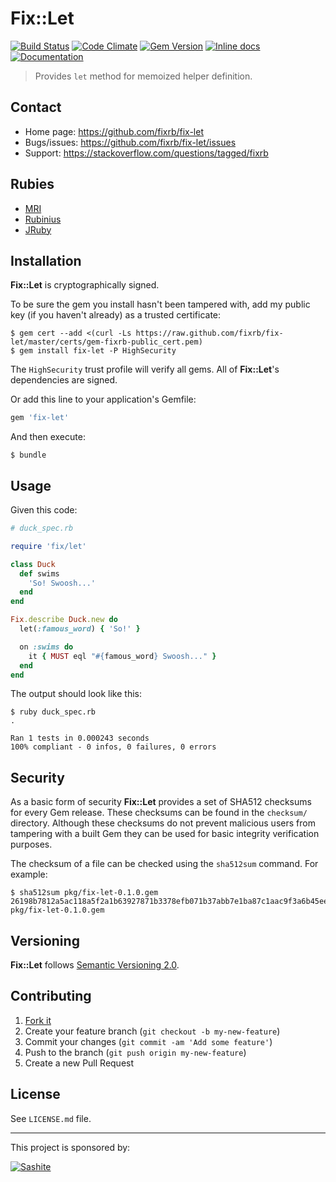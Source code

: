 # Fix::Let

[![Build Status](https://travis-ci.org/fixrb/fix-let.svg?branch=master)][travis]
[![Code Climate](https://codeclimate.com/github/fixrb/fix-let/badges/gpa.svg)][codeclimate]
[![Gem Version](https://badge.fury.io/rb/fix-let.svg)][gem]
[![Inline docs](http://inch-ci.org/github/fixrb/fix-let.svg?branch=master)][inchpages]
[![Documentation](http://img.shields.io/:yard-docs-38c800.svg)][rubydoc]

> Provides `let` method for memoized helper definition.

## Contact

* Home page: https://github.com/fixrb/fix-let
* Bugs/issues: https://github.com/fixrb/fix-let/issues
* Support: https://stackoverflow.com/questions/tagged/fixrb

## Rubies

* [MRI](https://www.ruby-lang.org/)
* [Rubinius](http://rubini.us/)
* [JRuby](http://jruby.org/)

## Installation

__Fix::Let__ is cryptographically signed.

To be sure the gem you install hasn't been tampered with, add my public key (if you haven't already) as a trusted certificate:

    $ gem cert --add <(curl -Ls https://raw.github.com/fixrb/fix-let/master/certs/gem-fixrb-public_cert.pem)
    $ gem install fix-let -P HighSecurity

The `HighSecurity` trust profile will verify all gems.  All of __Fix::Let__'s dependencies are signed.

Or add this line to your application's Gemfile:

```ruby
gem 'fix-let'
```

And then execute:

    $ bundle

## Usage

Given this code:

```ruby
# duck_spec.rb

require 'fix/let'

class Duck
  def swims
    'So! Swoosh...'
  end
end

Fix.describe Duck.new do
  let(:famous_word) { 'So!' }

  on :swims do
    it { MUST eql "#{famous_word} Swoosh..." }
  end
end
```

The output should look like this:

    $ ruby duck_spec.rb
    .

    Ran 1 tests in 0.000243 seconds
    100% compliant - 0 infos, 0 failures, 0 errors

## Security

As a basic form of security __Fix::Let__ provides a set of SHA512 checksums for
every Gem release.  These checksums can be found in the `checksum/` directory.
Although these checksums do not prevent malicious users from tampering with a
built Gem they can be used for basic integrity verification purposes.

The checksum of a file can be checked using the `sha512sum` command.  For
example:

    $ sha512sum pkg/fix-let-0.1.0.gem
    26198b7812a5ac118a5f2a1b63927871b3378efb071b37abb7e1ba87c1aac9f3a6b45eeae87d9dc647b194c15171b13f15e46503a9a1440b1233faf924381ff5  pkg/fix-let-0.1.0.gem

## Versioning

__Fix::Let__ follows [Semantic Versioning 2.0](http://semver.org/).

## Contributing

1. [Fork it](https://github.com/fixrb/fix-let/fork)
2. Create your feature branch (`git checkout -b my-new-feature`)
3. Commit your changes (`git commit -am 'Add some feature'`)
4. Push to the branch (`git push origin my-new-feature`)
5. Create a new Pull Request

## License

See `LICENSE.md` file.

[gem]: https://rubygems.org/gems/fix-let
[travis]: https://travis-ci.org/fixrb/fix-let
[codeclimate]: https://codeclimate.com/github/fixrb/fix-let
[inchpages]: http://inch-ci.org/github/fixrb/fix-let
[rubydoc]: http://rubydoc.info/gems/fix-let/frames

***

This project is sponsored by:

[![Sashite](http://www.sashite.com/assets/img/sashite.png)](http://www.sashite.com/)
